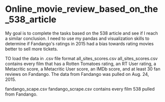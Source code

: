 # Online_movie_review_based_on_the_538_article
My goal is to complete the tasks based on the 538 article and see if I reach a similar conclusion. I need to use my pandas and visualization skills to determine if Fandango's ratings in 2015 had a bias towards rating movies better to sell more tickets.

TO load the data in .csv file format
all_sites_scores.csv
all_sites_scores.csv contains every film that has a Rotten Tomatoes rating, an RT User rating,
a Metacritic score, a Metacritic User score, an IMDb score, and at least 30 fan reviews on Fandango.
The data from Fandango was pulled on Aug. 24, 2015.

fandango_scape.csv
fandango_scrape.csv contains every film 538 pulled from Fandango.
